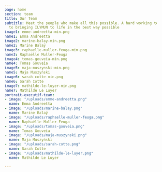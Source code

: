 ```yaml
---
page: home
section: team
title: Our Team
subtitle: Meet the people who make all this possible. A hard working team dedicated
  to bringing ILYMUN to life in the best way possible
image1: emme-andreetta-min.png
name1: Emma Andreetta
image2: marine-balay-min.png
name2: Marine Balaÿ
image3: raphaelle-muller-feuga-min.png
name3: Raphaëlle Muller-Feuga
image4: tomas-gouveia-min.png
name4: Tomas Gouveia
image5: maja-muszynski-min.png
name5: Maja Muszyński
image6: sarah-cotte-min.png
name6: Sarah Cotte
image7: mathilde-le-luyer-min.png
name7: Mathilde Le Luyer
portrait-executif-team:
- image: "/uploads/emme-andreetta.png"
  name: Emma Andreetta
- image: "/uploads/marine-balay.png"
  name: Marine Balaÿ
- image: "/uploads/raphaelle-muller-feuga.png"
  name: Raphaëlle Muller-Feuga
- image: "/uploads/tomas-gouveia.png"
  name: Tomas Gouveia
- image: "/uploads/maja-muszynski.png"
  name: Maja Muszyński
- image: "/uploads/sarah-cotte.png"
  name: Sarah Cotte
- image: "/uploads/mathilde-le-luyer.png"
  name: Mathilde Le Luyer

---
```

